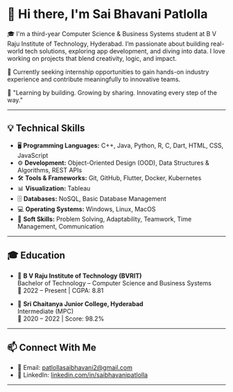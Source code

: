 # 👋 Hi there, I'm Sai Bhavani Patlolla

🎓 I'm a third-year Computer Science & Business Systems student at B V Raju Institute of Technology, Hyderabad. I’m passionate about building real-world tech solutions, exploring app development, and diving into data. I love working on projects that blend creativity, logic, and impact.

🚀 Currently seeking internship opportunities to gain hands-on industry experience and contribute meaningfully to innovative teams.

💬 "Learning by building. Growing by sharing. Innovating every step of the way."

---

## 💡 Technical Skills

- 🖥️ **Programming Languages:** C++, Java, Python, R, C, Dart, HTML, CSS, JavaScript  
- ⚙️ **Development:** Object-Oriented Design (OOD), Data Structures & Algorithms, REST APIs  
- 🛠️ **Tools & Frameworks:** Git, GitHub, Flutter, Docker, Kubernetes  
- 📊 **Visualization:** Tableau  
- 🗄️ **Databases:** NoSQL, Basic Database Management  
- 💻 **Operating Systems:** Windows, Linux, MacOS  
- 💬 **Soft Skills:** Problem Solving, Adaptability, Teamwork, Time Management, Communication

---

## 🎓 Education

- 🏫 **B V Raju Institute of Technology (BVRIT)**  
  Bachelor of Technology – Computer Science and Business Systems  
  📅 2022 – Present | CGPA: 8.81

- 🏫 **Sri Chaitanya Junior College, Hyderabad**  
  Intermediate (MPC)  
  📅 2020 – 2022 | Score: 98.2%

---

## 📫 Connect With Me

- 📧 Email: [patlollasaibhavani2@gmail.com](mailto:patlollasaibhavani2@gmail.com)  
- 🔗 LinkedIn: [linkedin.com/in/saibhavanipatlolla](https://www.linkedin.com/in/saibhavanipatlolla)

---




